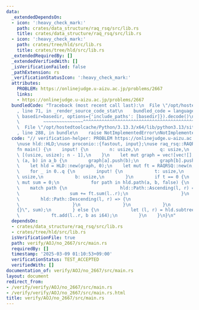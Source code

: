 ```yaml
---
data:
  _extendedDependsOn:
  - icon: ':heavy_check_mark:'
    path: crates/data_structure/raq_rsq/src/lib.rs
    title: crates/data_structure/raq_rsq/src/lib.rs
  - icon: ':heavy_check_mark:'
    path: crates/tree/hld/src/lib.rs
    title: crates/tree/hld/src/lib.rs
  _extendedRequiredBy: []
  _extendedVerifiedWith: []
  _isVerificationFailed: false
  _pathExtension: rs
  _verificationStatusIcon: ':heavy_check_mark:'
  attributes:
    PROBLEM: https://onlinejudge.u-aizu.ac.jp/problems/2667
    links:
    - https://onlinejudge.u-aizu.ac.jp/problems/2667
  bundledCode: "Traceback (most recent call last):\n  File \"/opt/hostedtoolcache/Python/3.13.3/x64/lib/python3.13/site-packages/onlinejudge_verify/documentation/build.py\"\
    , line 71, in _render_source_code_stat\n    bundled_code = language.bundle(stat.path,\
    \ basedir=basedir, options={'include_paths': [basedir]}).decode()\n          \
    \         ~~~~~~~~~~~~~~~^^^^^^^^^^^^^^^^^^^^^^^^^^^^^^^^^^^^^^^^^^^^^^^^^^^^^^^^^^^^^^^^^^\n\
    \  File \"/opt/hostedtoolcache/Python/3.13.3/x64/lib/python3.13/site-packages/onlinejudge_verify/languages/rust.py\"\
    , line 288, in bundle\n    raise NotImplementedError\nNotImplementedError\n"
  code: "// verification-helper: PROBLEM https://onlinejudge.u-aizu.ac.jp/problems/2667\n\
    \nuse hld::HLD;\nuse proconio::{fastout, input};\nuse raq_rsq::RAQRSQ;\n\n#[fastout]\n\
    fn main() {\n    input! {\n        n: usize,\n        q: usize,\n        a_b:\
    \ [(usize, usize); n - 1],\n    }\n    let mut graph = vec![vec![]; n];\n    for\
    \ (a, b) in a_b {\n        graph[a].push(b);\n        graph[b].push(a);\n    }\n\
    \    let hld = HLD::new(graph, 0);\n    let mut ft = RAQRSQ::new(n, 0_i64);\n\
    \    for _ in 0..q {\n        input! {\n            t: usize,\n            a:\
    \ usize,\n            b: usize,\n        }\n        if t == 0 {\n            let\
    \ mut sum = 0;\n            for path in hld.path(a, b, false) {\n            \
    \    match path {\n                    hld::Path::Ascending(l, r) => {\n     \
    \                   sum += ft.sum(l..r);\n                    }\n            \
    \        hld::Path::Descending(l, r) => {\n                        sum += ft.sum(l..r);\n\
    \                    }\n                }\n            }\n            println!(\"\
    {}\", sum);\n        } else {\n            let (l, r) = hld.subtree(a, false);\n\
    \            ft.add(l..r, b as i64);\n        }\n    }\n}\n"
  dependsOn:
  - crates/data_structure/raq_rsq/src/lib.rs
  - crates/tree/hld/src/lib.rs
  isVerificationFile: true
  path: verify/AOJ/no_2667/src/main.rs
  requiredBy: []
  timestamp: '2025-03-09 01:10:53+09:00'
  verificationStatus: TEST_ACCEPTED
  verifiedWith: []
documentation_of: verify/AOJ/no_2667/src/main.rs
layout: document
redirect_from:
- /verify/verify/AOJ/no_2667/src/main.rs
- /verify/verify/AOJ/no_2667/src/main.rs.html
title: verify/AOJ/no_2667/src/main.rs
---
```

